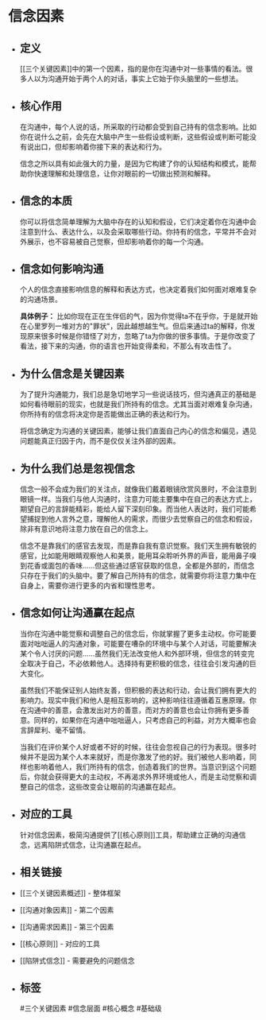 # 信念因素
- ## 定义
  [[三个关键因素]]中的第一个因素，指的是你在沟通中对一些事情的看法。很多人以为沟通开始于两个人的对话，事实上它始于你头脑里的一些想法。
- ## 核心作用
  在沟通中，每个人说的话，所采取的行动都会受到自己持有的信念影响。比如你在说什么之前，会先在大脑中产生一些假设或判断，这些假设或判断可能没有说出口，但却影响着你接下来的表达和行为。
  
  信念之所以具有如此强大的力量，是因为它构建了你的认知结构和模式，能帮助你快速理解和处理信息，让你对眼前的一切做出预测和解释。
- ## 信念的本质
  你可以将信念简单理解为大脑中存在的认知和假设，它们决定着你在沟通中会注意到什么、表达什么，以及会采取哪些行动。你持有的信念，平常并不会对外展示，也不容易被自己觉察，但却影响着你的每一个沟通。
- ## 信念如何影响沟通
  个人的信念直接影响信息的解释和表达方式，也决定着我们如何面对艰难复杂的沟通场景。
  
  **具体例子：**
  比如你现在正在生伴侣的气，因为你觉得ta不在乎你，于是就开始在心里罗列一堆对方的"罪状"，因此越想越生气。但后来通过ta的解释，你发现原来很多时候是你错怪了对方，忽略了ta为你做的很多事情。于是你改变了看法，接下来的沟通，你的语言也开始变得柔和，不那么有攻击性了。
- ## 为什么信念是关键因素
  为了提升沟通能力，我们总是急切地学习一些说话技巧，但沟通真正的基础是如何看待眼前的现实，也就是我们所持有的信念。尤其当面对艰难复杂沟通，你所持有的信念将决定你是否能做出正确的表达和行为。
  
  将信念确定为沟通的关键因素，能够让我们直面自己内心的信念和偏见，遇见问题能真正归因于内，而不是仅仅关注外部的因素。
- ## 为什么我们总是忽视信念
  信念一般不会成为我们的关注点，就像我们戴着眼镜欣赏风景时，不会注意到眼镜一样。当我们与他人沟通时，注意力可能主要集中在自己的表达方式上，期望自己的言辞能精彩，能给人留下深刻印象。而当他人表达时，我们可能希望捕捉到他人言外之意，理解他人的需求，而很少去觉察自己的信念和假设，除非有意识地将注意力放在自己的信念上。
  
  信念不是靠我们的感官去发现，而是靠自我有意识觉察。我们天生拥有敏锐的感官，比如能用眼睛观察他人和美景，能用耳朵聆听外界的声音，能用鼻子嗅到花香或面包的香味……但这些通过感官获取的信息，全都是外部的，而信念只存在于我们的头脑中。要了解自己所持有的信念，就需要你将注意力集中在自身上，需要你进行更多的内省和理性思考。
- ## 信念如何让沟通赢在起点
  当你在沟通中能觉察和调整自己的信念后，你就掌握了更多主动权。你可能要面对咄咄逼人的沟通对象，可能要在嘈杂的环境中与某个人对话，可能要解决某个令人讨厌的问题……虽然我们无法改变他人和外部环境，但信念的转变完全取决于自己，不必依赖他人。选择持有更积极的信念，往往会引发沟通的巨大变化。
  
  虽然我们不能保证别人始终友善，但积极的表达和行动，会让我们拥有更大的影响力。现实中我们和他人是相互影响的，这种影响往往遵循着互惠原理。你在沟通中的善意，会激发出对方的善意，而对方的善意也会让你拥有更多善意。同样的，如果你在沟通中咄咄逼人，只考虑自己的利益，对方大概率也会言辞犀利、毫不留情。
  
  当我们在评价某个人好或者不好的时候，往往会忽视自己的行为表现。很多时候并不是因为某个人本来就好，而是你激发了他的好。我们被他人影响着，同样也影响着他人，我们所持有的信念，创造着我们的世界。当意识到这个问题后，你就会获得更大的主动权，不再渴求外界环境或他人，而是主动觉察和调整自己的信念，这些改变会让眼前的沟通赢在起点。
- ## 对应的工具
  针对信念因素，极简沟通提供了[[核心原则]]工具，帮助建立正确的沟通信念，远离陷阱式信念，让沟通赢在起点。
- ## 相关链接
- [[三个关键因素概述]] - 整体框架
- [[沟通对象因素]] - 第二个因素
- [[沟通需求因素]] - 第三个因素
- [[核心原则]] - 对应的工具
- [[陷阱式信念]] - 需要避免的问题信念
- ## 标签
  #三个关键因素 #信念层面 #核心概念 #基础级